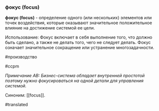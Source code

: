 ### фокус (focus)

**фокус (focus)** - определение одного (или нескольких) элементов или точек воздействия, которые оказывают значительное положительное влияние на достижение системой ее цели.

Использование: Фокус включает в себя выполнение того, что должно быть сделано, а также не делать того, чего не следует делать. Фокус означает значительное сокращение или устранение многозадачности.

#производство

#ccpm

*Примечание АВ: Бизнес-система обладает внутренней простотой поэтому нужно фокусироваться на одной детали для управления системой.*

Синоним: [[focus]].

#translated
